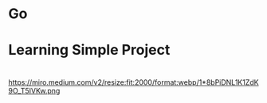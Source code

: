 # Go 
# Learning Simple Project
#
#
https://miro.medium.com/v2/resize:fit:2000/format:webp/1*8bPiDNL1K1ZdK9O_T5IVKw.png
